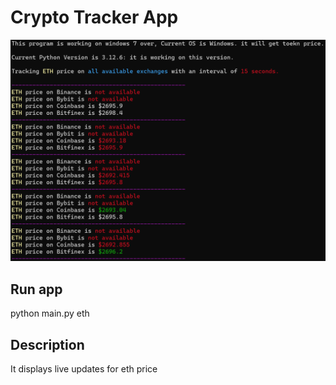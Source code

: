 # Crypto Tracker App

<img src="tracking-eth-price.png" alt="Tracker" />

## Run app
python main.py eth

## Description
It displays live updates for eth price
